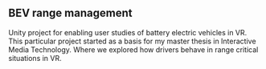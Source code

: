 ## BEV range management  

Unity project for enabling user studies of battery electric vehicles in VR.
This particular project started as a basis for my master thesis in Interactive Media Technology. Where we explored how drivers behave in range critical situations in VR.
